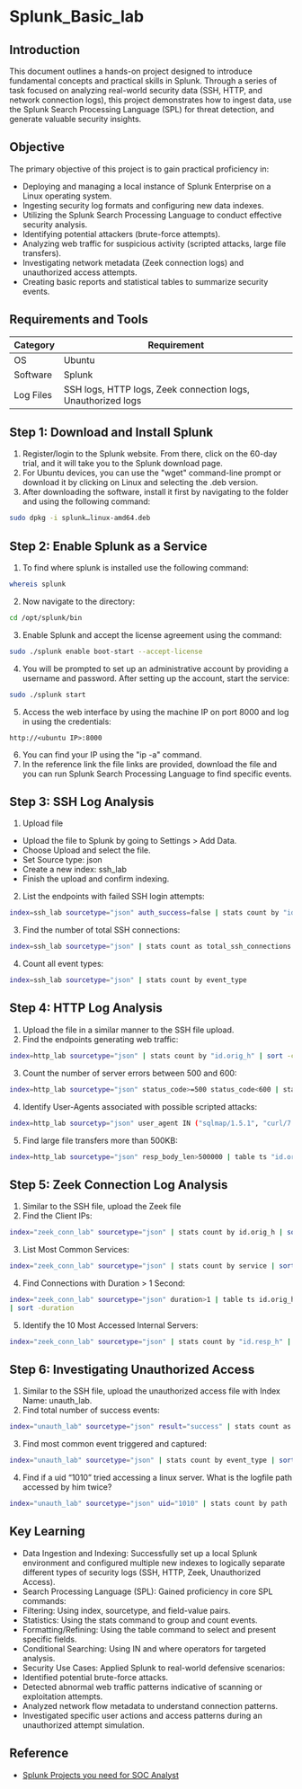 # Splunk_Basic_lab

## Introduction
This document outlines a hands-on project designed to introduce fundamental concepts and practical skills in Splunk. Through a series of task focused on analyzing real-world security data (SSH, HTTP, and network connection logs), this project demonstrates how to ingest data, use the Splunk Search Processing Language (SPL) for threat detection, and generate valuable security insights.

## Objective
The primary objective of this project is to gain practical proficiency in:
* Deploying and managing a local instance of Splunk Enterprise on a Linux operating system.
* Ingesting security log formats and configuring new data indexes.
* Utilizing the Splunk Search Processing Language to conduct effective security analysis.
* Identifying potential attackers (brute-force attempts).
* Analyzing web traffic for suspicious activity (scripted attacks, large file transfers).
* Investigating network metadata (Zeek connection logs) and unauthorized access attempts.
* Creating basic reports and statistical tables to summarize security events.

## Requirements and Tools
| Category | Requirement | 
|----------|-------------|
| OS | Ubuntu |
| Software | Splunk |
| Log Files | SSH logs, HTTP logs, Zeek connection logs, Unauthorized logs |

## Step 1: Download and Install Splunk
1. Register/login to the Splunk website. From there, click on the 60-day trial, and it will take you to the Splunk download page.
2. For Ubuntu devices, you can use the "wget" command-line prompt or download it by clicking on Linux and selecting the .deb version.
3. After downloading the software, install it first by navigating to the folder and using the following command:
```bash
sudo dpkg -i splunk…linux-amd64.deb
```

## Step 2: Enable Splunk as a Service
1. To find where splunk is installed use the following command:
```bash
whereis splunk
```
2. Now navigate to the directory:
```bash
cd /opt/splunk/bin
```
3. Enable Splunk and accept the license agreement using the command:
```bash
sudo ./splunk enable boot-start --accept-license
```
4. You will be prompted to set up an administrative account by providing a username and password.
After setting up the account, start the service:
```bash
sudo ./splunk start
```
5. Access the web interface by using the machine IP on port 8000 and log in using the credentials:
```
http://<ubuntu IP>:8000
```
6. You can find your IP using the "ip -a" command.
7. In the reference link the file links are provided, download the file and you can run Splunk Search Processing Language to find specific events.

## Step 3: SSH Log Analysis
1. Upload file
  * Upload the file to Splunk by going to Settings > Add Data.
  * Choose Upload and select the file.
  * Set Source type: json
  * Create a new index: ssh_lab
  * Finish the upload and confirm indexing.

2. List the endpoints with failed SSH login attempts:
```bash
index=ssh_lab sourcetype="json" auth_success=false | stats count by "id.orig_h" | sort -count
```
3. Find the number of total SSH connections:
```bash
index=ssh_lab sourcetype="json" | stats count as total_ssh_connections
```
4. Count all event types:
```bash
index=ssh_lab sourcetype="json" | stats count by event_type
```

## Step 4: HTTP Log Analysis
1. Upload the file in a similar manner to the SSH file upload.
2. Find the endpoints generating web traffic:
```bash
index=http_lab sourcetype="json" | stats count by "id.orig_h" | sort -count
```
3. Count the number of server errors between 500 and 600:
```bash
index=http_lab sourcetype="json" status_code>=500 status_code<600 | stats count as server_errors
```
4. Identify User-Agents associated with possible scripted attacks:
```bash
index=http_lab sourcetyp="json" user_agent IN ("sqlmap/1.5.1", "curl/7.68.0", "python-requests/2.25.1", "botnet-checker/1.0") | stats count by user_agent
```
5. Find large file transfers more than 500KB:
```bash
index=http_lab sourcetype="json" resp_body_len>500000 | table ts "id.orig_h" "id.resp_h" uri resp_body_len | sort -resp_body_len
```

## Step 5: Zeek Connection Log Analysis
1. Similar to the SSH file, upload the Zeek file
2. Find the Client IPs:
```bash
index="zeek_conn_lab" sourcetype="json" | stats count by id.orig_h | sort -count
```
3. List Most Common Services:
```bash
index="zeek_conn_lab" sourcetype="json" | stats count by service | sort -count
```
4. Find Connections with Duration > 1 Second:
```bash
index="zeek_conn_lab" sourcetype="json" duration>1 | table ts id.orig_h id.resp_h service duration
| sort -duration
```
5. Identify the 10 Most Accessed Internal Servers:
```bash
index="zeek_conn_lab" sourcetype="json" | stats count by "id.resp_h" | sort -count | head 10
```

## Step 6: Investigating Unauthorized Access
1. Similar to the SSH file, upload the unauthorized access file with Index Name: unauth_lab.
2. Find total number of success events:
```bash
index="unauth_lab" sourcetype="json" result="success" | stats count as total_success_events
```
3. Find most common event triggered and captured:
```bash
index="unauth_lab" sourcetype="json" | stats count by event_type | sort -count
```
4. Find if a uid “1010” tried accessing a linux server. What is the logfile path accessed by him twice?
```bash
index="unauth_lab" sourcetype="json" uid="1010" | stats count by path | where count=2
```

## Key Learning
* Data Ingestion and Indexing: Successfully set up a local Splunk environment and configured multiple new indexes to logically separate different types of security logs (SSH, HTTP, Zeek, Unauthorized Access).
* Search Processing Language (SPL): Gained proficiency in core SPL commands:
* Filtering: Using index, sourcetype, and field-value pairs.
* Statistics: Using the stats command to group and count events.
* Formatting/Refining: Using the table command to select and present specific fields.
* Conditional Searching: Using IN and where operators for targeted analysis.
* Security Use Cases: Applied Splunk to real-world defensive scenarios:
* Identified potential brute-force attacks.
* Detected abnormal web traffic patterns indicative of scanning or exploitation attempts.
* Analyzed network flow metadata to understand connection patterns.
* Investigated specific user actions and access patterns during an unauthorized attempt simulation.

## Reference
* [Splunk Projects you need for SOC Analyst](https://www.youtube.com/watch?v=tLPExMFJLzo&t)
